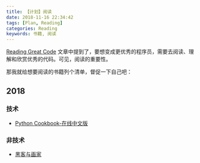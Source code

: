 ```yaml
---
title: 【计划】阅读
date: 2018-11-16 22:34:42
tags: [Plan, Reading]
categories: Reading
keywords: 书籍, 阅读
---
```


[Reading Great Code](https://docs.python-guide.org/writing/reading/) 文章中提到了，要想变成更优秀的程序员，需要去阅读、理解和欣赏优秀的代码。可见，阅读的重要性。

那我就给想要阅读的书籍列个清单，督促一下自己吧：

<!-- more -->

## 2018

### 技术

- [Python Cookbook-在线中文版](http://python3-cookbook.readthedocs.org/zh_CN/latest/index.html)

### 非技术

- [黑客与画家](https://book.douban.com/subject/6021440/)